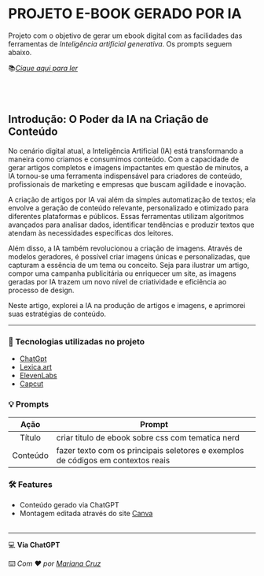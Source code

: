 # PROJETO E-BOOK GERADO POR IA

Projeto com o objetivo de gerar um ebook digital com as facilidades das ferramentas de _Inteligência artificial generativa_. Os prompts seguem abaixo.

📚[_Cique aqui para ler_](https://www.canva.com/design/DAGOUge90nw/6t6_eyo6iECt1PfLt2C1Ow/view?utm_content=DAGOUge90nw&utm_campaign=designshare&utm_medium=link&utm_source=editor)

<br><br>

## Introdução: O Poder da IA na Criação de Conteúdo

No cenário digital atual, a Inteligência Artificial (IA) está transformando a maneira como criamos e consumimos conteúdo. Com a capacidade de gerar artigos completos e imagens impactantes em questão de minutos, a IA tornou-se uma ferramenta indispensável para criadores de conteúdo, profissionais de marketing e empresas que buscam agilidade e inovação.

A criação de artigos por IA vai além da simples automatização de textos; ela envolve a geração de conteúdo relevante, personalizado e otimizado para diferentes plataformas e públicos. Essas ferramentas utilizam algoritmos avançados para analisar dados, identificar tendências e produzir textos que atendam às necessidades específicas dos leitores.

Além disso, a IA também revolucionou a criação de imagens. Através de modelos geradores, é possível criar imagens únicas e personalizadas, que capturam a essência de um tema ou conceito. Seja para ilustrar um artigo, compor uma campanha publicitária ou enriquecer um site, as imagens geradas por IA trazem um novo nível de criatividade e eficiência ao processo de design.

Neste artigo, explorei a IA na produção de artigos e imagens, e aprimorei suas estratégias de conteúdo.

----------------

 ### 🤖 Tecnologias utilizadas no projeto

- [ChatGpt](https://chat.openai.com/) 
- [Lexica.art](https://www.lexica.art)
- [ElevenLabs](https://beta.elevenlabs.io/)
- [Capcut](https://www.capcut.com/pt-br/)

### 💡 Prompts

|   Ação   | Prompt                                                                                                                                                                                                                                                                         |
| :------: | ------------------------------------------------------------------------------------------------------------------------------------------------------------------------------------------------------------------------------------------------------------------------------ |
|  Título  | criar titulo de ebook sobre css com tematica nerd                                                        |
| Conteúdo | fazer texto com os principais seletores e exemplos de códigos em contextos reais |

### 🛠️ Features

- Conteúdo gerado via ChatGPT
- Montagem editada através do site [Canva](https://www.canva.com/pt_br/criar/ebooks/)
<br><br>
-------------

💻 **Via ChatGPT**

⌨️ _Com ❤️ por_ [_Mariana Cruz_](https://github.com/mari-coding)
